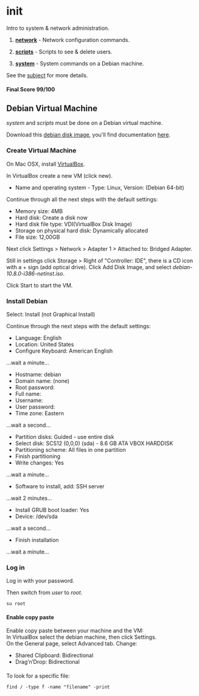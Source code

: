 # init

Intro to system & network administration.

1. [**network**](https://github.com/dfinnis/init/tree/master/network) -  Network configuration commands.

2. [**scripts**](https://github.com/dfinnis/init/tree/master/scripts) - Scripts to see & delete users.

3. [**system**](https://github.com/dfinnis/init/tree/master/system) - System commands on a Debian machine.

See the [subject](https://github.com/dfinnis/init/blob/master/subject.pdf) for more details.

#### Final Score 99/100


## Debian Virtual Machine

*system* and *scripts* must be done on a Debian virtual machine.

Download this [debian disk image](https://cdimage.debian.org/debian-cd/current/i386/iso-cd/debian-10.8.0-i386-netinst.iso), you'll find documentation [here](https://cdimage.debian.org/debian-cd/current/i386/iso-cd/).


### Create Virtual Machine

On Mac OSX, install [VirtualBox](https://www.virtualbox.org/).

In VirtualBox create a new VM (click new).

* Name and operating system - Type: Linux, Version: (Debian 64-bit)

Continue through all the next steps with the default settings:

* Memory size: 4MB
* Hard disk: Create a disk now
* Hard disk file type: VDI(VirtualBox Disk Image)
* Storage on physical hard disk: Dynamically allocated
* File size: 12,00GB

Next click Settings > Network > Adapter 1 > Attached to: Bridged Adapter.

Still in settings click Storage > Right of "Controller: IDE", there is a CD icon with a + sign (add optical drive).
Click Add Disk Image, and select *debian-10.8.0-i386-netinst.iso*.

Click Start to start the VM.


### Install Debian

Select: Install (not Graphical Install)

Continue through the next steps with the default settings:

* Language: English
* Location: United States
* Configure Keyboard: American English

...wait a minute...

* Hostname: debian
* Domain name: (none)
* Root password: <choose a password>
* Full name: <choose a name>
* Username: <choose a username>
* User password: <choose a password>
* Time zone: Eastern

...wait a second...

* Partition disks: Guided - use entire disk
* Select disk: SCS12 (0,0,0) (sda) - 8.6 GB ATA VBOX HARDDISK
* Partitioning scheme: All files in one partition
* Finish partitioning
* Write changes: Yes

...wait a minute...

* Software to install, add: SSH server

...wait 2 minutes...

* Install GRUB boot loader: Yes
* Device: /dev/sda

...wait a second...

* Finish installation

...wait a minute...


### Log in

Log in with your password.

Then switch from *user* to *root*.
```
su root
```


#### Enable copy paste

Enable copy paste between your machine and the VM: <br>
In VirtualBox select the debian machine, then click Settings. <br>
On the General page, select Advanced tab. Change:
* Shared Clipboard: Bidirectional
* Drag’n’Drop: Bidirectional




####

To look for a specific file:
```
find / -type f -name "filename" -print
```
